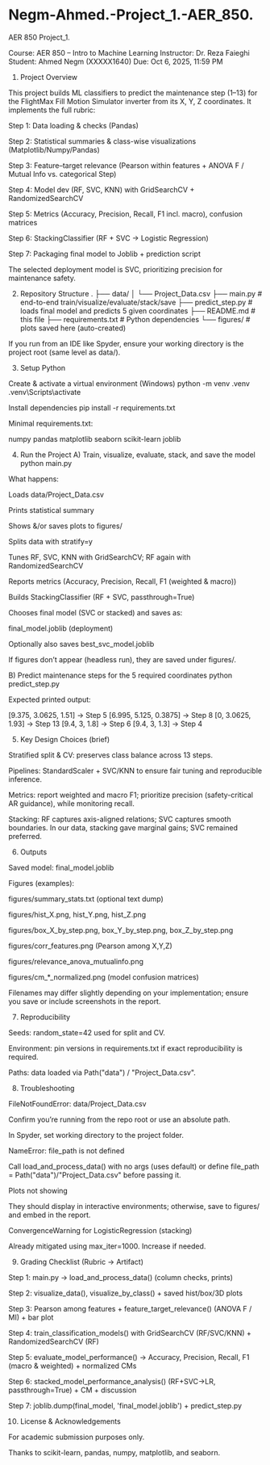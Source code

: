 # Negm-Ahmed.-Project_1.-AER_850.
AER 850 Project_1. 

Course: AER 850 – Intro to Machine Learning
Instructor: Dr. Reza Faieghi
Student: Ahmed Negm (XXXXX1640)
Due: Oct 6, 2025, 11:59 PM

1) Project Overview

This project builds ML classifiers to predict the maintenance step (1–13) for the FlightMax Fill Motion Simulator inverter from its X, Y, Z coordinates.
It implements the full rubric:

Step 1: Data loading & checks (Pandas)

Step 2: Statistical summaries & class-wise visualizations (Matplotlib/Numpy/Pandas)

Step 3: Feature–target relevance (Pearson within features + ANOVA F / Mutual Info vs. categorical Step)

Step 4: Model dev (RF, SVC, KNN) with GridSearchCV + RandomizedSearchCV

Step 5: Metrics (Accuracy, Precision, Recall, F1 incl. macro), confusion matrices

Step 6: StackingClassifier (RF + SVC → Logistic Regression)

Step 7: Packaging final model to Joblib + prediction script

The selected deployment model is SVC, prioritizing precision for maintenance safety.

2) Repository Structure
.
├── data/
│   └── Project_Data.csv
├── main.py                # end-to-end train/visualize/evaluate/stack/save
├── predict_step.py        # loads final model and predicts 5 given coordinates
├── README.md              # this file
├── requirements.txt       # Python dependencies
└── figures/               # plots saved here (auto-created)


If you run from an IDE like Spyder, ensure your working directory is the project root (same level as data/).

3) Setup
Python

Create & activate a virtual environment (Windows)
python -m venv .venv
.venv\Scripts\activate

Install dependencies
pip install -r requirements.txt


Minimal requirements.txt:

numpy
pandas
matplotlib
seaborn
scikit-learn
joblib

4) Run the Project
A) Train, visualize, evaluate, stack, and save the model
python main.py


What happens:

Loads data/Project_Data.csv

Prints statistical summary

Shows &/or saves plots to figures/

Splits data with stratify=y

Tunes RF, SVC, KNN with GridSearchCV; RF again with RandomizedSearchCV

Reports metrics (Accuracy, Precision, Recall, F1 (weighted & macro))

Builds StackingClassifier (RF + SVC, passthrough=True)

Chooses final model (SVC or stacked) and saves as:

final_model.joblib (deployment)

Optionally also saves best_svc_model.joblib

If figures don’t appear (headless run), they are saved under figures/.

B) Predict maintenance steps for the 5 required coordinates
python predict_step.py


Expected printed output:

[9.375, 3.0625, 1.51] -> Step 5
[6.995, 5.125, 0.3875] -> Step 8
[0, 3.0625, 1.93] -> Step 13
[9.4, 3, 1.8] -> Step 6
[9.4, 3, 1.3] -> Step 4

5) Key Design Choices (brief)

Stratified split & CV: preserves class balance across 13 steps.

Pipelines: StandardScaler + SVC/KNN to ensure fair tuning and reproducible inference.

Metrics: report weighted and macro F1; prioritize precision (safety-critical AR guidance), while monitoring recall.

Stacking: RF captures axis-aligned relations; SVC captures smooth boundaries. In our data, stacking gave marginal gains; SVC remained preferred.

6) Outputs

Saved model: final_model.joblib

Figures (examples):

figures/summary_stats.txt (optional text dump)

figures/hist_X.png, hist_Y.png, hist_Z.png

figures/box_X_by_step.png, box_Y_by_step.png, box_Z_by_step.png

figures/corr_features.png (Pearson among X,Y,Z)

figures/relevance_anova_mutualinfo.png

figures/cm_*_normalized.png (model confusion matrices)

Filenames may differ slightly depending on your implementation; ensure you save or include screenshots in the report.

7) Reproducibility

Seeds: random_state=42 used for split and CV.

Environment: pin versions in requirements.txt if exact reproducibility is required.

Paths: data loaded via Path("data") / "Project_Data.csv".

8) Troubleshooting

FileNotFoundError: data/Project_Data.csv

Confirm you’re running from the repo root or use an absolute path.

In Spyder, set working directory to the project folder.

NameError: file_path is not defined

Call load_and_process_data() with no args (uses default) or define file_path = Path("data")/"Project_Data.csv" before passing it.

Plots not showing

They should display in interactive environments; otherwise, save to figures/ and embed in the report.

ConvergenceWarning for LogisticRegression (stacking)

Already mitigated using max_iter=1000. Increase if needed.

9) Grading Checklist (Rubric → Artifact)

Step 1: main.py → load_and_process_data() (column checks, prints)

Step 2: visualize_data(), visualize_by_class() + saved hist/box/3D plots

Step 3: Pearson among features + feature_target_relevance() (ANOVA F / MI) + bar plot

Step 4: train_classification_models() with GridSearchCV (RF/SVC/KNN) + RandomizedSearchCV (RF)

Step 5: evaluate_model_performance() → Accuracy, Precision, Recall, F1 (macro & weighted) + normalized CMs

Step 6: stacked_model_performance_analysis() (RF+SVC→LR, passthrough=True) + CM + discussion

Step 7: joblib.dump(final_model, 'final_model.joblib') + predict_step.py

10) License & Acknowledgements

For academic submission purposes only.

Thanks to scikit-learn, pandas, numpy, matplotlib, and seaborn.
